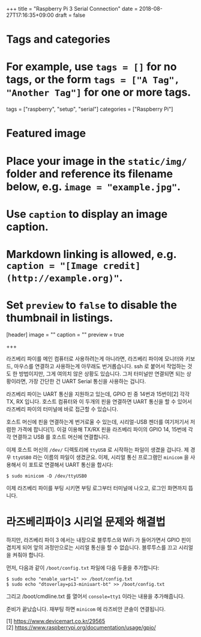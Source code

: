 +++
title = "Raspberry Pi 3 Serial Connection"
date = 2018-08-27T17:16:35+09:00
draft = false

# Tags and categories
# For example, use `tags = []` for no tags, or the form `tags = ["A Tag", "Another Tag"]` for one or more tags.
tags = ["raspberry", "setup", "serial"]
categories = ["Raspberry Pi"]

# Featured image
# Place your image in the `static/img/` folder and reference its filename below, e.g. `image = "example.jpg"`.
# Use `caption` to display an image caption.
#   Markdown linking is allowed, e.g. `caption = "[Image credit](http://example.org)"`.
# Set `preview` to `false` to disable the thumbnail in listings.
[header]
image = ""
caption = ""
preview = true

+++

라즈베리 파이를 메인 컴퓨터로 사용하려는게 아니라면, 라즈베리 파이에 모니터와
키보드, 마우스를 연결하고 사용하는게 아무래도 번거롭습니다.  ssh 로 붙어서
작업하는 것도 한 방법이지만, 그게 여의치 않은 상황도 있습니다.  그저 터미널만
연결되면 되는 상황이라면, 가장 간단한 건 UART Serial 통신을 사용하는 겁니다.

라즈베리 파이는 UART 통신을 지원하고 있는데, GPIO 핀 중 14번과 15번이[2] 각각
TX, RX 입니다.  호스트 컴퓨터와 이 두개의 핀을 연결하면 UART 통신을 할 수
있어서 라즈베리 파이의 터미널에 바로 접근할 수 있습니다.

호스트 머신에 핀을 연결하는게 번거로울 수 있는데, 시리얼-USB 젠더를 여기저기서
저렴한 가격에 팝니다[1].  이걸 이용해 TX/RX 핀을 라즈베리 파이의 GPIO 14, 15번에
각각 연결하고 USB 를 호스트 머신에 연결합니다.

이제 호스트 머신의 `/dev/` 디렉토리에 `ttyUSB` 로 시작하는 파일이 생겼을
겁니다.  제 경우 `ttyUSB0` 라는 이름의 파일이 생겼군요.  이제, 시리얼 통신
프로그램인 `minicom` 을 사용해서 이 포트로 연결해서 UART 통신을 합시다:
```
$ sudo minicom -D /dev/ttyUSB0
```

이제 라즈베리 파이를 부팅 시키면 부팅 로그부터 터미널에 나오고, 로그인 화면까지
뜹니다.


라즈베리파이3 시리얼 문제와 해결법
==================================

하지만, 라즈베리 파이 3 에서는 내장으로 블루투스와 WiFi 가 들어가면서 GPIO 핀이
겹치게 되어 앞의 과정만으로는 시리얼 통신을 할 수 없습니다.  블루투스를 끄고
시리얼을 켜줘야 합니다.

먼저, 다음과 같이 `/boot/config.txt` 파일에 다음 두줄을 추가합니다:
```
$ sudo echo "enable_uart=1" >> /boot/config.txt
$ sudo echo "dtoverlay=pi3-miniuart-bt" >> /boot/config.txt
```

그리고 /boot/cmdline.txt 를 열어서 `console=tty1` 이라는 내용을 추가해줍니다.

준비가 끝났습니다.  재부팅 하면 `minicom` 에 라즈비안 콘솔이 연결됩니다.

[1] https://www.devicemart.co.kr/29565  
[2] https://www.raspberrypi.org/documentation/usage/gpio/  

